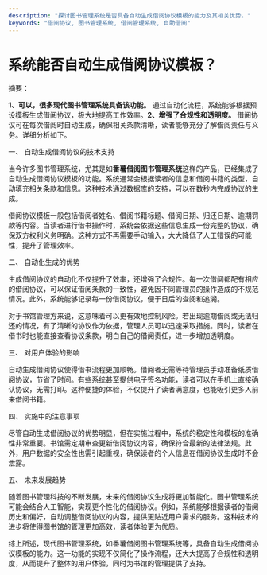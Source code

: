 ```yaml
---
description: "探讨图书管理系统是否具备自动生成借阅协议模板的能力及其相关优势。"
keywords: "借阅协议, 图书管理系统, 借阅管理系统, 自助借阅"
---
```

# 系统能否自动生成借阅协议模板？

摘要：

**1、可以，很多现代图书管理系统具备该功能。** 通过自动化流程，系统能够根据预设模板生成借阅协议，极大地提高工作效率。**2、增强了合规性和透明度。** 借阅协议可在每次借阅时自动生成，确保相关条款清晰，读者能够充分了解借阅责任与义务。详细分析如下。

一、 自动生成借阅协议的技术支持

当今许多图书管理系统，尤其是如**番薯借阅图书管理系统**这样的产品，已经集成了自动生成借阅协议模板的功能。系统通常会根据读者的信息和借阅书籍的类型，自动填充相关条款和信息。这种技术通过数据库的支持，可以在数秒内完成协议的生成。

借阅协议模板一般包括借阅者姓名、借阅书籍标题、借阅日期、归还日期、逾期罚款等内容。当读者进行借书操作时，系统会依据这些信息生成一份完整的协议，确保双方权利义务明确。这种方式不再需要手动输入，大大降低了人工错误的可能性，提升了管理效率。

二、 自动化生成的优势

生成借阅协议的自动化不仅提升了效率，还增强了合规性。每一次借阅都配有相应的借阅协议，可以保证借阅条款的一致性，避免因不同管理员的操作造成的不规范情况。此外，系统能够记录每一份借阅协议，便于日后的查阅和追溯。

对于书馆管理方来说，这意味着可以更有效地控制风险。若出现逾期借阅或无法归还的情况，有了清晰的协议作为依据，管理人员可以迅速采取措施。同时，读者在借书时也能直接查看协议条款，明白自己的借阅责任，进一步增加透明度。

三、 对用户体验的影响

自动生成借阅协议使得借书流程更加顺畅。借阅者无需等待管理员手动准备纸质借阅协议，节省了时间。有些系统甚至提供电子签名功能，读者可以在手机上直接确认协议，无需打印。这种便捷的体验，不仅提升了读者满意度，也能吸引更多人前来借阅书籍。

四、 实施中的注意事项

尽管自动生成借阅协议的优势明显，但在实施过程中，系统的稳定性和模板的准确性非常重要。书馆需定期审查更新借阅协议内容，确保符合最新的法律法规。此外，用户数据的安全性也需引起重视，确保读者的个人信息在借阅协议生成时不会泄露。

五、 未来发展趋势

随着图书管理科技的不断发展，未来的借阅协议生成将更加智能化。图书管理系统可能会结合人工智能，实现更个性化的借阅协议。例如，系统能够根据读者的借阅历史和偏好，自动调整借阅协议的内容，提供更贴近用户需求的服务。这种技术的进步将使得图书馆的管理更加高效，读者体验更为优质。

综上所述，现代图书管理系统，如番薯借阅图书管理系统等，具备自动生成借阅协议模板的能力。这一功能的实现不仅简化了操作流程，还大大提高了合规性和透明度，从而提升了整体的用户体验，同时为书馆的管理提供了支持。
